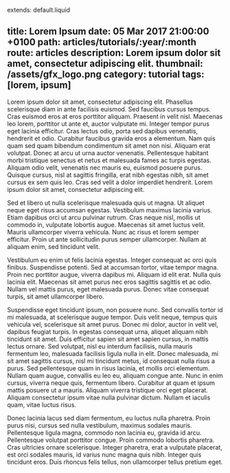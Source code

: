 extends: default.liquid

title: Lorem Ipsum
date: 05 Mar 2017 21:00:00 +0100
path: articles/tutorials/:year/:month
route: articles
description: Lorem ipsum dolor sit amet, consectetur adipiscing elit.
thumbnail: /assets/gfx_logo.png
category: tutorial
tags: [lorem, ipsum]
---

Lorem ipsum dolor sit amet, consectetur adipiscing elit. Phasellus scelerisque diam in ante facilisis euismod. Sed faucibus cursus tempus. Cras euismod eros at eros porttitor aliquam. Praesent in velit nisl. Maecenas leo lorem, porttitor ut ante et, auctor vulputate mi. Integer tempor purus eget lacinia efficitur. Cras lectus odio, porta sed dapibus venenatis, hendrerit et odio. Curabitur faucibus gravida eros a elementum. Nam quis quam sed quam bibendum condimentum sit amet non nisi. Aliquam erat volutpat. Donec at arcu ut urna auctor venenatis. Pellentesque habitant morbi tristique senectus et netus et malesuada fames ac turpis egestas. Aliquam odio velit, venenatis nec mauris eu, euismod posuere purus. Quisque cursus, nisl at sagittis fringilla, erat nibh egestas nibh, sit amet cursus ex sem quis leo. Cras sed velit a dolor imperdiet hendrerit. Lorem ipsum dolor sit amet, consectetur adipiscing elit.

Sed et libero ut nulla scelerisque malesuada quis ut magna. Ut aliquet neque eget risus accumsan egestas. Vestibulum maximus lacinia varius. Etiam dapibus orci ut arcu pulvinar rutrum. Cras neque nisl, mollis ut commodo in, vulputate lobortis augue. Maecenas sit amet luctus velit. Mauris ullamcorper viverra vehicula. Nunc ac risus et lorem semper efficitur. Proin ut ante sollicitudin purus semper ullamcorper. Nullam at aliquam enim, sed tincidunt velit.

Vestibulum eu enim ut felis lacinia egestas. Integer consequat ac orci quis finibus. Suspendisse potenti. Sed at accumsan tortor, vitae tempor magna. Proin nec porttitor augue, viverra dapibus mi. Aliquam id elit erat. Nulla quis lacinia elit. Maecenas sit amet purus nec eros sagittis sagittis et ac odio. Nullam vel mattis purus, eget malesuada purus. Donec vitae consequat turpis, sit amet ullamcorper libero.

Suspendisse eget tincidunt ipsum, non posuere nunc. Sed convallis tortor id mi malesuada, at scelerisque augue tempor. Duis velit neque, tempus quis vehicula vel, scelerisque sit amet purus. Donec mi dolor, auctor in velit vel, dapibus feugiat turpis. In egestas consequat urna, aliquet aliquam nibh tincidunt sit amet. Duis efficitur sapien sit amet sapien cursus, in mattis lectus ornare. Sed volutpat, nisl eu interdum facilisis, nulla mauris fermentum leo, malesuada facilisis ligula nulla in elit. Donec malesuada, mi sit amet sagittis cursus, nisl mi tincidunt metus, id consequat nulla risus a purus. Sed pellentesque quam in risus lacinia, et mollis orci elementum. Nullam quam augue, convallis eu leo eu, aliquam congue ante. Nunc in enim cursus, viverra neque quis, fermentum libero. Curabitur at quam et ipsum mattis posuere ut a mauris. Aliquam viverra tristique orci eget placerat. Aliquam consectetur ipsum vitae nulla pulvinar dictum. Nullam et iaculis quam, vitae luctus risus.

Donec lacinia lacus sed diam fermentum, eu luctus nulla pharetra. Proin purus nisi, cursus sed nulla vestibulum, maximus sodales mauris. Pellentesque ligula magna, commodo non lacinia eu, gravida id arcu. Pellentesque volutpat porttitor congue. Proin commodo lobortis pharetra. Cras ultricies ornare scelerisque. Integer pharetra, erat a vulputate placerat, est orci sodales mauris, id varius nunc magna quis nibh. Integer quis tincidunt eros. Duis rhoncus felis tellus, non ullamcorper tellus pretium eget.
